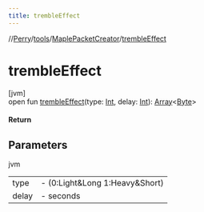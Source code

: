 ```yaml
---
title: trembleEffect
---
```

//[Perry](../../../index.html)/[tools](../index.html)/[MaplePacketCreator](index.html)/[trembleEffect](tremble-effect.html)



# trembleEffect



[jvm]\
open fun [trembleEffect](tremble-effect.html)(type: [Int](https://kotlinlang.org/api/latest/jvm/stdlib/kotlin/-int/index.html), delay: [Int](https://kotlinlang.org/api/latest/jvm/stdlib/kotlin/-int/index.html)): [Array](https://kotlinlang.org/api/latest/jvm/stdlib/kotlin/-array/index.html)&lt;[Byte](https://kotlinlang.org/api/latest/jvm/stdlib/kotlin/-byte/index.html)&gt;



#### Return



## Parameters


jvm

| | |
|---|---|
| type | - (0:Light&Long 1:Heavy&Short) |
| delay | - seconds |




